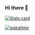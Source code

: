 ### Hi there 👋

[![Stats card](https://github-readme-stats.vercel.app/api?username=firecraftgaming&count_private=true&show_icons=true)](https://github.com/anuraghazra/github-readme-stats)

[![wakatime](https://wakatime.com/badge/user/efbb347d-9bba-4406-8851-f95bfed1a636/project/46711eca-4981-48c3-bbe7-a65407989d5e.svg)](https://wakatime.com/badge/user/efbb347d-9bba-4406-8851-f95bfed1a636/project/46711eca-4981-48c3-bbe7-a65407989d5e)
